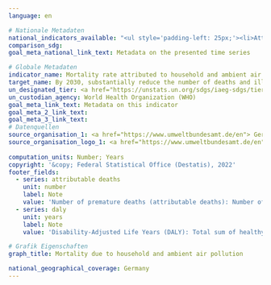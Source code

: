 ```yaml
---
language: en    

# Nationale Metadaten    
national_indicators_available: "<ul style='padding-left: 25px;'><li>Attributable deaths</li> <li> DALY</li></ul>"    
comparison_sdg:     
goal_meta_national_link_text: Metadata on the presented time series    

# Globale Metadaten    
indicator_name: Mortality rate attributed to household and ambient air pollution    
target_name: By 2030, substantially reduce the number of deaths and illnesses from hazardous chemicals and air, water and soil pollution and contamination    
un_designated_tier: <a href="https://unstats.un.org/sdgs/iaeg-sdgs/tier-classification/" title="Click here for more information on the UN tier classification."  target="_blank">Tier I</a>    
un_custodian_agency: World Health Organization (WHO)    
goal_meta_link_text: Metadata on this indicator    
goal_meta_2_link_text:     
goal_meta_3_link_text:         
# Datenquellen
source_organisation_1: <a href="https://www.umweltbundesamt.de/en"> German Environment Agency </a>
source_organisation_logo_1: <a href="https://www.umweltbundesamt.de/en"><img src="https://g205sdgs.github.io/sdg-indicators/public/OrgImgEn/uba.png" alt="Logo uba" style="height:60px; width:148px"/></a>
    
computation_units: Number; Years    
copyright: '&copy; Federal Statistical Office (Destatis), 2022'    
footer_fields:
  - series: attributable deaths
    unit: number
    label: Note
    value: 'Number of premature deaths (attributable deaths): Number of deaths due to death as a result of this disease, insofar as they are attributable to particulate matter.'
  - series: daly
    unit: years
    label: Note
    value: 'Disability-Adjusted Life Years (DALY): Total sum of healthy life years lost due to death and morbidity as a result of this disease, insofar as it is attributable to particulate matter (mortality + morbidity).'    

# Grafik Eigenschaften    
graph_title: Mortality due to household and ambient air pollution    

national_geographical_coverage: Germany    
---
```


<span></span>